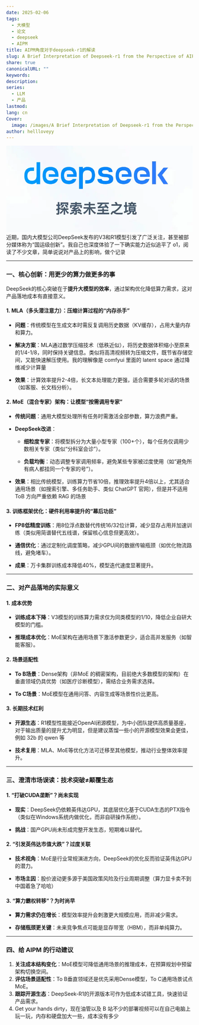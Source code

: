 ```yaml
---
date: 2025-02-06
tags:
  - 大模型
  - 论文
  - deepseek
  - AIPM
title: AIPM角度对于deepseek-r1的解读
slug: A Brief Interpretation of Deepseek-r1 from the Perspective of AIPM
share: true
canonicalURL: ""
keywords: 
description: 
series:
  - LLM
  - 产品
lastmod: 
lang: cn
Cover:
  image: /images/A Brief Interpretation of Deepseek-r1 from the Perspective of AIPM-20250206201155644.webp
author: hellloveyy
---
```


![A Brief Interpretation of Deepseek-r1 from the Perspective of AIPM-20250206201155644.webp](A%20Brief%20Interpretation%20of%20Deepseek-r1%20from%20the%20Perspective%20of%20AIPM-20250206201155644.webp)
近期，国内大模型公司DeepSeek发布的V3和R1模型引发了广泛关注，甚至被部分媒体称为“国运级创新”。我自己也深度体验了一下确实能力近似追平了 o1，阅读了不少文章，简单说说对产品上的影响，做个记录

---

### 一、核心创新：用更少的算力做更多的事

DeepSeek的核心突破在于**提升大模型的效率**，通过架构优化降低算力需求，这对产品落地成本有直接意义。

#### 1. **MLA（多头潜注意力）：压缩计算过程的“内存杀手”**

- **问题**：传统模型在生成文本时需反复调用历史数据（KV缓存），占用大量内存和算力。
    
- **解决方案**：MLA通过数学压缩技术（低秩近似），将历史数据体积缩小至原来的1/4-1/8，同时保持关键信息。类似将高清视频转为压缩文件，既节省存储空间，又能快速解压使用。我的理解像是 comfyui 里面的 latent space 通过降维减少计算量
    
- **效果**：计算效率提升2-4倍，长文本处理能力更强，适合需要多轮对话的场景（如客服、长文档分析）。


#### 2. **MoE（混合专家）架构：让模型“按需调用专家”**

- **传统问题**：通用大模型处理所有任务时需激活全部参数，算力浪费严重。
    
- **DeepSeek改进**：
    
    - **细粒度专家**：将模型拆分为大量小型专家（100+个），每个任务仅调用少数相关专家（类似“分科室会诊”）。
        
    - **负载均衡**：动态调整专家调用频率，避免某些专家被过度使用（如“避免所有病人都挂同一个专家的号”）。
        
- **效果**：相比传统模型，训练算力节省10倍，推理效率提升4倍以上，尤其适合通用场景（如搜索引擎、多任务助手、类似 ChatGPT 官网），但是并不适用 ToB 方向严重依赖 RAG 的场景


#### 3. **训练框架优化：硬件利用率提升的“幕后功臣”**

- **FP8低精度训练**：用8位浮点数替代传统16/32位计算，减少显存占用并加速训练（类似用简谱替代五线谱，保留核心信息但更高效）。
    
- **通信优化**：通过定制化调度策略，减少GPU间的数据传输瓶颈（如优化物流路线，避免堵车）。
    
- **成果**：万卡集群训练成本降低40%，模型迭代速度显著提升。


---

### 二、对产品落地的实际意义

#### 1. **成本优势**

- **训练成本下降**：V3模型的训练算力需求仅为同类模型的1/10，降低企业自研大模型的门槛。
    
- **推理成本优化**：MoE架构在通用场景下激活参数更少，适合高并发服务（如智能客服）。

#### 2. **场景适配性**

- **To B场景**：Dense架构（非MoE 的稠密架构，目前绝大多数模型的架构）在垂直领域仍具优势（如医疗诊断模型），需结合业务需求选择。
    
- **To C场景**：MoE模型在通用问答、内容生成等场景性价比更高。

#### 3. **长期技术红利**

- **开源生态**：R1模型性能接近OpenAI闭源模型，为中小团队提供高质量基座，对于输出质量的提升尤为明显，但是建议蒸馏一些小的开源模型效果会更佳，例如 32b 的 qwen 等
    
- **技术复用**：MLA、MoE等优化方法可迁移至其他模型，推动行业整体效率提升。

---

### 三、澄清市场误读：技术突破≠颠覆生态

#### 1. **“打破CUDA垄断”？尚未实现**

- **现实**：DeepSeek仍依赖英伟达GPU，其底层优化基于CUDA生态的PTX指令（类似在Windows系统内做优化，而非自研操作系统）。
    
- **挑战**：国产GPU尚未形成完整开发生态，短期难以替代。

#### 2. **“引发英伟达市值大跌”？过度关联**

- **技术视角**：MoE是行业常规演进方向，DeepSeek的优化反而验证英伟达GPU的潜力。
    
- **市场主因**：股价波动更多源于美国政策风险及行业周期调整（算力显卡卖不到中国着急了哈哈）

#### 3. **“算力霸权转移”？为时尚早**

- **算力需求仍在增长**：模型效率提升会刺激更大规模应用，而非减少需求。
    
- **存储瓶颈更关键**：未来竞争焦点可能是显存带宽（HBM），而非单纯算力。


---

### 四、给 AIPM 的行动建议

1. **关注成本结构变化**：MoE模型可降低通用场景的推理成本，在预算规划中预留架构切换空间。
2. **评估场景适配性**：To B垂直领域还是优先采用Dense模型，To C通用场景试点MoE。
3. **跟踪开源生态**：DeepSeek-R1的开源版本可作为低成本试错工具，快速验证产品需求。
4. Get your hands dirty，现在油管以及 B 站不少的部署视频可以在自己电脑上玩一玩，内存和硬盘加大一些，成本没有多少